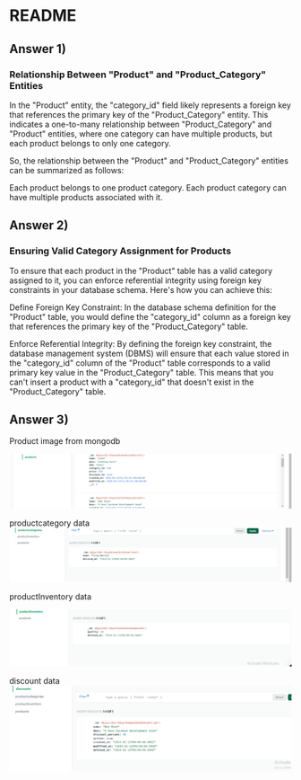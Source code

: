 # README

## Answer 1)
### Relationship Between "Product" and "Product_Category" Entities

In the "Product" entity, the "category_id" field likely represents a foreign key that references the primary key of the "Product_Category" entity. This indicates a one-to-many relationship between "Product_Category" and "Product" entities, where one category can have multiple products, but each product belongs to only one category.

So, the relationship between the "Product" and "Product_Category" entities can be summarized as follows:

Each product belongs to one product category.
Each product category can have multiple products associated with it.
## Answer 2)
### Ensuring Valid Category Assignment for Products


To ensure that each product in the "Product" table has a valid category assigned to it, you can enforce referential integrity using foreign key constraints in your database schema. Here's how you can achieve this:

Define Foreign Key Constraint: In the database schema definition for the "Product" table, you would define the "category_id" column as a foreign key that references the primary key of the "Product_Category" table.

Enforce Referential Integrity: By defining the foreign key constraint, the database management system (DBMS) will ensure that each value stored in the "category_id" column of the "Product" table corresponds to a valid primary key value in the "Product_Category" table. This means that you can't insert a product with a "category_id" that doesn't exist in the "Product_Category" table.


## Answer 3)

Product image from mongodb 

![alt text](products.png)

productcategory data 
![alt text](productcategory-1.png)

productInventory data

![alt text](productinventor.png)

discount data 
![alt text](discount.png)